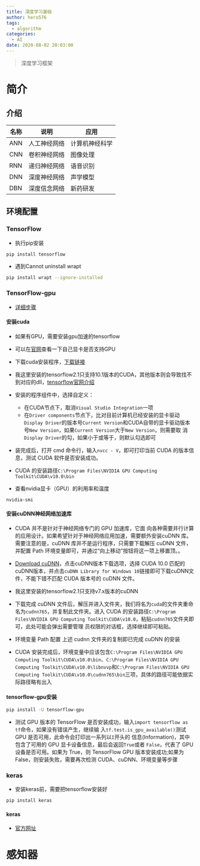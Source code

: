 ```yaml
---
title: 深度学习基础
author: hero576
tags:
  - algorithm
categories:
  - AI
date: 2020-08-02 20:03:00
---
```

> 深度学习框架

<!--more-->

# 简介
## 介绍

|名称|说明|应用|
|-|-|-|
|ANN|人工神经网络|计算机神经科学|
|CNN|卷积神经网络|图像处理|
|RNN|递归神经网络|语音识别|
|DNN|深度神经网络|声学模型|
|DBN|深度信念网络|新药研发|

## 环境配置
### TensorFlow
- 执行pip安装
```bash
pip install tensorflow
```

- 遇到Cannot uninstall wrapt
```bash
pip install wrapt --ignore-installed
```

### TensorFlow-gpu
- [详细步骤](https://blog.csdn.net/xuanzhuanguo/article/details/104075086)

#### 安装cuda
- 如果有GPU，需要安装gpu加速的tensorflow
- 可以在[官网](https://developer.nvidia.com/cuda-gpus)查看一下自己显卡是否支持GPU

- 下载cuda安装程序，[下载链接](https://developer.nvidia.com/cuda-downloads)
- 我这里安装的tensorflow2.1只支持10.1版本的CUDA，其他版本则会导致找不到对应的dll，[tensorflow官网介绍](https://www.tensorflow.org/install/gpu)
- 安装的程序组件中，选择自定义：
  - 在CUDA节点下，取消`Visual Studio Integration`一项
  - 在`Driver components`节点下，比对目前计算机已经安装的显卡驱动`Display Driver`的版本号`Current Version`和CUDA自带的显卡驱动版本号`New Version`，如果`Current Version`大于`New Version`，则需要取 消`Display Driver`的勾，如果小于或等于，则默认勾选即可

- 装完成后，打开 cmd 命令行，输入`nvcc - V`，即可打印当前 CUDA 的版本信息，测试 CUDA 软件是否安装成功。

- CUDA 的安装路径`C:\Program Files\NVIDIA GPU Computing Toolkit\CUDA\v10.0\bin`

- 查看nvidia显卡（GPU）的利用率和温度
```
nvidia-smi
```

#### 安装cuDNN神经网络加速库
- CUDA 并不是针对于神经网络专门的 GPU 加速库，它面 向各种需要并行计算的应用设计。如果希望针对于神经网络应用加速，需要额外安装cuDNN 库。需要注意的是，cuDNN 库并不是运行程序，只需要下载解压 cuDNN 文件，并配置 Path 环境变量即可，并通过“向上移动”按钮将这一项上移置顶。。
- [Download cuDNN](https://developer.nvidia.com/cudnn)，点击cuDNN版本下载选项，选择 CUDA 10.0 匹配的cuDNN版本，并点击`cuDNN Library for Windows 10`链接即可下载cuDNN文件，不能下错不匹配 CUDA 版本号的 cuDNN 文件。
- 我这里安装的tensorflow2.1只支持v7.x版本的cuDNN

- 下载完成 cuDNN 文件后，解压并进入文件夹，我们将名为`cuda`的文件夹重命名为`cudnn765`，并复制此文件夹。进入 CUDA 的安装路径`C:\Program Files\NVIDIA GPU Computing Toolkit\CUDA\v10.0`，粘贴`cudnn765`文件夹即可，此处可能会弹出需要管理 员权限的对话框，选择继续即可粘贴。

- 环境变量 Path 配置 上述 cudnn 文件夹的复制即已完成 cuDNN 的安装

- CUDA 安装完成后，环境变量中应该包含`C:\Program Files\NVIDIA GPU Computing Toolkit\CUDA\v10.0\bin`、`C:\Program Files\NVIDIA GPU Computing Toolkit\CUDA\v10.0\libnvvp`和`C:\Program Files\NVIDIA GPU Computing Toolkit\CUDA\v10.0\cudnn765\bin`三项，具体的路径可能依据实际路径略有出入

#### tensorflow-gpu安装
```bash
pip install -U tensorflow-gpu
```

- 测试 GPU 版本的 TensorFlow 是否安装成功，输入`import tensorflow as tf`命令，如果没有错误产生，继续输 入`tf.test.is_gpu_available()`测试 GPU 是否可用，此命令会打印出一系列以`I`开头的 信息(Information)，其中包含了可用的 GPU 显卡设备信息，最后会返回`True`或者 `False`，代表了 GPU 设备是否可用。如果为 True，则 TensorFlow GPU 版本安装成功;如果为 False，则安装失败，需要再次检测 CUDA、cuDNN、环境变量等步骤

### keras
- 安装keras前，需要把tensorflow安装好
```bash
pip install keras
```


#### keras
- [官方网址](https://keras.io/zh/)

# 感知器